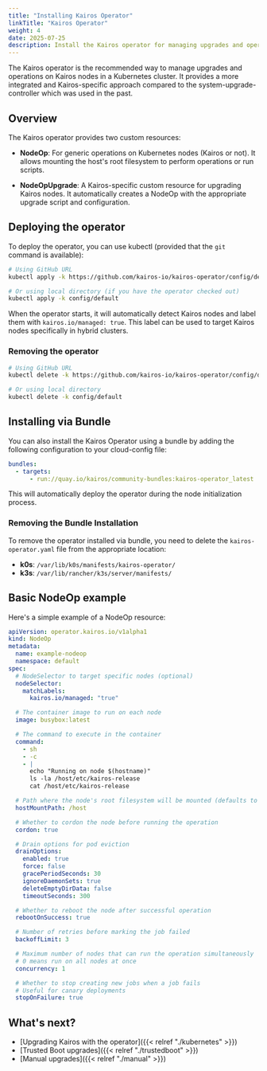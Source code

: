 ```yaml
---
title: "Installing Kairos Operator"
linkTitle: "Kairos Operator"
weight: 4
date: 2025-07-25
description: Install the Kairos operator for managing upgrades and operations
---
```


The Kairos operator is the recommended way to manage upgrades and operations on Kairos nodes in a Kubernetes cluster. It provides a more integrated and Kairos-specific approach compared to the system-upgrade-controller which was used in the past.

## Overview

The Kairos operator provides two custom resources:

- **NodeOp**: For generic operations on Kubernetes nodes (Kairos or not). It allows mounting the host's root filesystem to perform operations or run scripts.

- **NodeOpUpgrade**: A Kairos-specific custom resource for upgrading Kairos nodes. It automatically creates a NodeOp with the appropriate upgrade script and configuration.

## Deploying the operator

To deploy the operator, you can use kubectl (provided that the `git` command is available):

```bash
# Using GitHub URL
kubectl apply -k https://github.com/kairos-io/kairos-operator/config/default

# Or using local directory (if you have the operator checked out)
kubectl apply -k config/default
```

When the operator starts, it will automatically detect Kairos nodes and label them with `kairos.io/managed: true`. This label can be used to target Kairos nodes specifically in hybrid clusters.

### Removing the operator

```bash
# Using GitHub URL
kubectl delete -k https://github.com/kairos-io/kairos-operator/config/default

# Or using local directory
kubectl delete -k config/default
```

## Installing via Bundle

You can also install the Kairos Operator using a bundle by adding the following configuration to your cloud-config file:

```yaml
bundles:
  - targets:
      - run://quay.io/kairos/community-bundles:kairos-operator_latest
```

This will automatically deploy the operator during the node initialization process.

### Removing the Bundle Installation

To remove the operator installed via bundle, you need to delete the `kairos-operator.yaml` file from the appropriate location:

- **k0s**: `/var/lib/k0s/manifests/kairos-operator/`
- **k3s**: `/var/lib/rancher/k3s/server/manifests/`

## Basic NodeOp example

Here's a simple example of a NodeOp resource:

```yaml
apiVersion: operator.kairos.io/v1alpha1
kind: NodeOp
metadata:
  name: example-nodeop
  namespace: default
spec:
  # NodeSelector to target specific nodes (optional)
  nodeSelector:
    matchLabels:
      kairos.io/managed: "true"

  # The container image to run on each node
  image: busybox:latest

  # The command to execute in the container
  command:
    - sh
    - -c
    - |
      echo "Running on node $(hostname)"
      ls -la /host/etc/kairos-release
      cat /host/etc/kairos-release

  # Path where the node's root filesystem will be mounted (defaults to /host)
  hostMountPath: /host

  # Whether to cordon the node before running the operation
  cordon: true

  # Drain options for pod eviction
  drainOptions:
    enabled: true
    force: false
    gracePeriodSeconds: 30
    ignoreDaemonSets: true
    deleteEmptyDirData: false
    timeoutSeconds: 300

  # Whether to reboot the node after successful operation
  rebootOnSuccess: true

  # Number of retries before marking the job failed
  backoffLimit: 3

  # Maximum number of nodes that can run the operation simultaneously
  # 0 means run on all nodes at once
  concurrency: 1

  # Whether to stop creating new jobs when a job fails
  # Useful for canary deployments
  stopOnFailure: true
```

## What's next?

- [Upgrading Kairos with the operator]({{< relref "./kubernetes" >}})
- [Trusted Boot upgrades]({{< relref "./trustedboot" >}})
- [Manual upgrades]({{< relref "./manual" >}})
